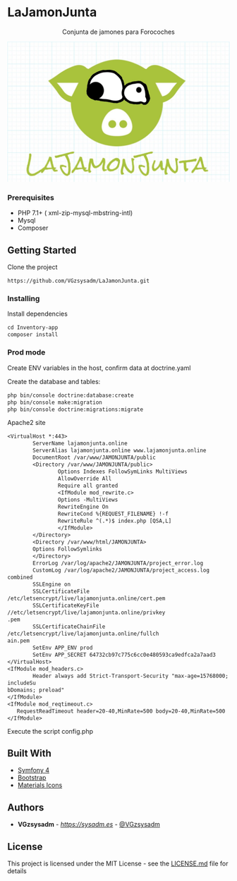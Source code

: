 # LaJamonJunta

<center>Conjunta de jamones para Forocoches</center>

![Alt text](public/jamonjunta.jpg?raw=true "LaJamonJunta")

### Prerequisites

* PHP 7.1+ ( xml-zip-mysql-mbstring-intl)
* Mysql
* Composer

## Getting Started

Clone the project

```
https://github.com/VGzsysadm/LaJamonJunta.git
```
### Installing

Install dependencies

```
cd Inventory-app
composer install
```
### Prod mode

Create ENV variables in the host, confirm data at doctrine.yaml

Create the database and tables:

```
php bin/console doctrine:database:create
php bin/console make:migration
php bin/console doctrine:migrations:migrate
```

Apache2 site

```
<VirtualHost *:443>
        ServerName lajamonjunta.online
        ServerAlias lajamonjunta.online www.lajamonjunta.online
        DocumentRoot /var/www/JAMONJUNTA/public
        <Directory /var/www/JAMONJUNTA/public>
                Options Indexes FollowSymLinks MultiViews
                AllowOverride All
                Require all granted
                <IfModule mod_rewrite.c>
                Options -MultiViews
                RewriteEngine On
                RewriteCond %{REQUEST_FILENAME} !-f
                RewriteRule ^(.*)$ index.php [QSA,L]
                </IfModule>
        </Directory>
        <Directory /var/www/html/JAMONJUNTA>
        Options FollowSymlinks
        </Directory>
        ErrorLog /var/log/apache2/JAMONJUNTA/project_error.log
        CustomLog /var/log/apache2/JAMONJUNTA/project_access.log combined
        SSLEngine on
        SSLCertificateFile /etc/letsencrypt/live/lajamonjunta.online/cert.pem
        SSLCertificateKeyFile //etc/letsencrypt/live/lajamonjunta.online/privkey                                                                                     .pem
        SSLCertificateChainFile /etc/letsencrypt/live/lajamonjunta.online/fullch                                                                                     ain.pem
        SetEnv APP_ENV prod
        SetEnv APP_SECRET 64732cb97c775c6cc0e480593ca9edfca2a7aad3
</VirtualHost>
<IfModule mod_headers.c>
        Header always add Strict-Transport-Security "max-age=15768000; includeSu                                                                                     bDomains; preload"
</IfModule>
<IfModule mod_reqtimeout.c>
   RequestReadTimeout header=20-40,MinRate=500 body=20-40,MinRate=500
</IfModule>
```

Execute the script config.php

## Built With

* [Symfony 4](https://symfony.com/doc/current/index.html)
* [Bootstrap](https://getbootstrap.com/docs/4.1/getting-started/introduction/)
* [Materials Icons](https://material.io/design)

## Authors

* **VGzsysadm** - *https://sysadm.es* - [@VGzsysadm](https://github.com/VGzsysadm)

## License

This project is licensed under the MIT License - see the [LICENSE.md](https://github.com/VGzsysadm/Inventory-app/blob/master/LICENSE.md) file for details


